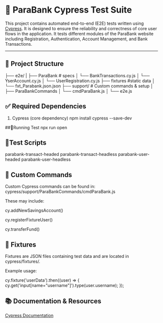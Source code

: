 # 🧪 ParaBank Cypress Test Suite

This project contains automated end-to-end (E2E) tests written using [Cypress](https://www.cypress.io/). It is designed to ensure the reliability and correctness of core user flows in the application.
It tests different modules of the ParaBank website including Registration, Authentication, Account Management, and Bank Transactions.

---

## 📁 Project Structure
├── e2e/ 
| ├── ParaBank # specs
│   └── BankTransactions.cy.js
│   └── YserAccount.cy.js
│   └── UserRegistration.cy.js
├── fixtures #static data
│   └── fxt_Parabank.json.json
├── support/ # Custom commands & setup
│ ├── ParaBankCommands
│   └── cmdParaBank.js
│ └── e2e.js


## ✅ Required Dependencies
1. Cypress (core dependency)
  npm install cypress --save-dev

##🚦Running Test
npx run open

## 🧵Test Scripts
parabank-transact-headed
parabank-transact-headless
parabank-user-headed
parabank-user-headless



## 🧩 Custom Commands
Custom Cypress commands can be found in:
cypress/support/ParaBankCommands/cmdParaBank.js

These may include:

  cy.addNewSavingsAccount()
	
  cy.registerFixtureUser()
	
  cy.transferFund()


## 📄 Fixtures
Fixtures are JSON files containing test data and are located in cypress/fixtures/.

Example usage:

cy.fixture('userData').then((user) => {
  cy.get('input[name="username"]').type(user.username);
});

## 📚 Documentation & Resources
[Cypress Documentation](https://docs.cypress.io/)


